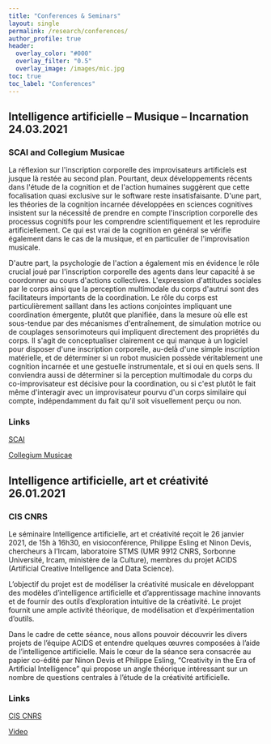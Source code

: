 ```yaml
---
title: "Conferences & Seminars"
layout: single
permalink: /research/conferences/
author_profile: true
header:
  overlay_color: "#000"
  overlay_filter: "0.5"
  overlay_image: /images/mic.jpg
toc: true
toc_label: "Conferences"
---
```


## Intelligence artificielle – Musique – Incarnation 24.03.2021

### SCAI and Collegium Musicae

La réflexion sur l'inscription corporelle des improvisateurs artificiels est jusque là restée au second plan. Pourtant, deux développements récents dans l'étude de la cognition et de l'action humaines suggèrent que cette focalisation quasi exclusive sur le software reste insatisfaisante. D'une part, les théories de la cognition incarnée développées en sciences cognitives insistent sur la nécessité́ de prendre en compte l'inscription corporelle des processus cognitifs pour les comprendre scientifiquement et les reproduire artificiellement. Ce qui est vrai de la cognition en général se vérifie également dans le cas de la musique, et en particulier de l'improvisation musicale.

D'autre part, la psychologie de l'action a également mis en évidence le rôle crucial joué par l'inscription corporelle des agents dans leur capacité́ à se coordonner au cours d'actions collectives. L'expression d'attitudes sociales par le corps ainsi que la perception multimodale du corps d'autrui sont des facilitateurs importants de la coordination. Le rôle du corps est particulièrement saillant dans les actions conjointes impliquant une coordination émergente, plutôt que planifiée, dans la mesure où elle est sous-tendue par des mécanismes d'entraînement, de simulation motrice ou de couplages sensorimoteurs qui impliquent directement des propriétés du corps.
Il s'agit de conceptualiser clairement ce qui manque à un logiciel pour disposer d'une inscription corporelle, au-delà̀ d'une simple inscription matérielle, et de déterminer si un robot musicien possède véritablement une cognition incarnée et une gestuelle instrumentale, et si oui en quels sens. Il conviendra aussi de déterminer si la perception multimodale du corps du co-improvisateur est décisive pour la coordination, ou si c'est plutôt le fait même d'interagir avec un improvisateur pourvu d'un corps similaire qui compte, indépendamment du fait qu'il soit visuellement perçu ou non.

### Links

[SCAI](https://scai.sorbonne-universite.fr/public/events/view/0d80ac1a8656ee823101/1)

[Collegium Musicae](http://www.collegium.musicae.sorbonne-universite.fr/fr/actualites/musique-et-intelligence-artificielle.html)

##  Intelligence artificielle, art et créativité 26.01.2021

### CIS CNRS

Le séminaire Intelligence artificielle, art et créativité reçoit le 26 janvier 2021, de 15h à 16h30, en visioconférence, Philippe Esling et Ninon Devis, chercheurs à l’Ircam, laboratoire STMS (UMR 9912 CNRS, Sorbonne Université, Ircam, ministère de la Culture), membres du projet ACIDS (Artificial Creative Intelligence and Data Science).

L’objectif du projet est de modéliser la créativité musicale en développant des modèles d’intelligence artificielle et d’apprentissage machine innovants et de fournir des outils d’exploration intuitive de la créativité. Le projet fournit une ample activité théorique, de modélisation et d’expérimentation d’outils.

Dans le cadre de cette séance, nous allons pouvoir découvrir les divers projets de l’équipe ACIDS et entendre quelques œuvres composées à l’aide de l’intelligence artificielle. Mais le cœur de la séance sera consacrée au papier co-édité par Ninon Devis et Philippe Esling, “Creativity in the Era of Artificial Intelligence” qui propose un angle théorique intéressant sur un nombre de questions centrales à l’étude de la créativité artificielle.

### Links

[CIS CNRS](https://cis.cnrs.fr/sem-ia-art-philippe-esling-et-ninon-devis/)

[Video](https://www.canal-u.tv/video/site_pouchet_cnrs/creativity_in_the_era_or_artificial_intelligence.59973)

